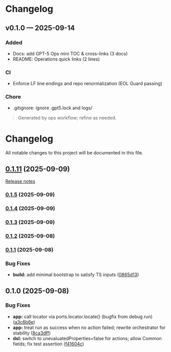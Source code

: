 # Changelog

## v0.1.0 — 2025-09-14

### Added
- Docs: add GPT-5 Ops mini TOC & cross-links (3 docs)
- README: Operations quick links (2 lines)

### CI
- Enforce LF line endings and repo renormalization (EOL Guard passing)

### Chore
- .gitignore: ignore .gpt5.lock and logs/

> Generated by ops workflow; refine as needed.
# Changelog

All notable changes to this project will be documented in this file.

## [0.1.11](https://github.com/dh1293-hub/kobong-orchestrator/compare/v0.1.10...v0.1.11) (2025-09-09)
[Release notes](https://github.com/dh1293-hub/kobong-orchestrator/releases/tag/v0.1.11)

### [0.1.5](https://github.com/dh1293-hub/kobong-orchestrator/compare/v0.1.4...v0.1.5) (2025-09-09)

### [0.1.4](https://github.com/dh1293-hub/kobong-orchestrator/compare/v0.1.3...v0.1.4) (2025-09-09)

### [0.1.3](https://github.com/dh1293-hub/kobong-orchestrator/compare/v0.1.2...v0.1.3) (2025-09-09)

### [0.1.2](https://github.com/dh1293-hub/kobong-orchestrator/compare/v0.1.1...v0.1.2) (2025-09-08)

### [0.1.1](https://github.com/dh1293-hub/kobong-orchestrator/compare/v0.1.0...v0.1.1) (2025-09-08)


### Bug Fixes

* **build:** add minimal bootstrap to satisfy TS inputs ([0865d13](https://github.com/dh1293-hub/kobong-orchestrator/commit/0865d13b13ff8902613e723b8bc6fa46899b6f25))

## 0.1.0 (2025-09-08)


### Bug Fixes

* **app:** call locator via ports.locator.locate() (bugfix from debug run) ([a3c6b6e](https://github.com/dh1293-hub/kobong-orchestrator/commit/a3c6b6e27248d2ee376bdf4dc856fa4416e427ec))
* **app:** treat run as success when no action failed; rewrite orchestrator for stability ([8ca3dff](https://github.com/dh1293-hub/kobong-orchestrator/commit/8ca3dff455708aaad05d718acb715c4c6c2c2d13))
* **dsl:** switch to unevaluatedProperties=false for actions; allow Common fields; fix test assertion ([f41604c](https://github.com/dh1293-hub/kobong-orchestrator/commit/f41604c23a3f6d6ee1e3d1cd8709ec5a88505701))

<!-- chore: trigger release workflow test -->

<!-- trigger release -->

<!-- trigger release 2025-09-10T08:53:51 -->

<!-- trigger release 2025-09-10T09:00:00 -->

<!-- trigger release preflight 2025-09-10T09:08:12 -->

<!-- trigger release safe-mode 2025-09-10T10:16:24 -->

<!-- trigger release safe-mode (abs) 2025-09-10T10:18:53 -->

<!-- trigger release tag-fix 2025-09-10T10:23:38 -->

<!-- trigger release no-push 2025-09-10T10:27:42 -->

<!-- trigger release no-push (abs) 2025-09-10T10:52:13 -->

<!-- trigger release official 2025-09-10T10:56:43 -->

<!-- trigger release reuse-upload 2025-09-10T11:03:58 -->

<!-- trigger release one-step 2025-09-10T11:45:24 -->

<!-- trigger release yaml-fix 2025-09-10T11:57:57 -->

<!-- trigger release yaml-fix3 2025-09-10T12:02:26 -->

<!-- trigger release with changelog 2025-09-10T12:07:19 -->

<!-- trigger release with bump-policy 2025-09-10T12:16:00 -->

<!-- trigger release with rc toggle 2025-09-10T12:19:11 -->

<!-- trigger release with diagnostics 2025-09-10T12:25:49 -->

<!-- trigger release hotfix 2025-09-10T12:29:32 -->

<!-- trigger release hotfix3 2025-09-10T12:34:07 -->

<!-- trigger release clean 2025-09-10T12:37:40 -->

<!-- trigger release after commit-key fix 2025-09-10T12:42:32 -->

<!-- trigger release with checksum 2025-09-10T12:44:38 -->

